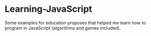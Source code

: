 # Learning-JavaScript
Some examples for education proposes that helped me learn how to program in JavaScript (algorithms and games included).
